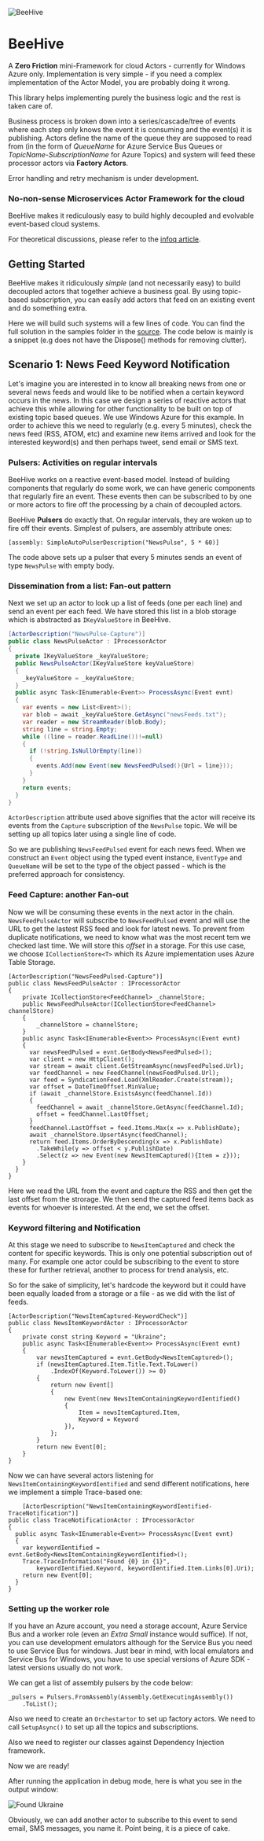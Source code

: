 ![BeeHive](https://raw.githubusercontent.com/aliostad/PublicImages/master/diagrams/BeeHive-164px.png)

BeeHive
=======

A **Zero Friction** mini-Framework for cloud Actors - currently for Windows Azure only. Implementation is very simple - if you need a complex implementation of the Actor Model, you are probably doing it wrong.

This library helps implementing purely the business logic and the rest is taken care of.

Business process is broken down into a series/cascade/tree of events where each step only knows the event it is consuming and the event(s) it is publishing. Actors define the name of the queue they are supposed to read from (in the form of *QueueName* for Azure Service Bus Queues or *TopicName*-*SubscriptionName* for Azure Topics) and system will feed these processor actors via **Factory Actors**. 

Error handling and retry mechanism is under development.

### No-non-sense Microservices Actor Framework for the cloud

BeeHive makes it rediculously easy to build highly decoupled and evolvable event-based cloud systems.

For theoretical discussions, please refer to the [infoq article](http://www.infoq.com/articles/reactive-cloud-actors).


## Getting Started

BeeHive makes it ridiculously *simple* (and not necessarily easy) to build decoupled actors that together achieve a business goal. By using topic-based subscription, you can easily add actors that feed on an existing event and do something extra.

Here we will build such systems will a few lines of code. You can find the full solution in the samples folder in the [source](https://github.com/aliostad/BeeHive). The code below is mainly is a snippet (e.g does not have the Dispose() methods for removing clutter).

## Scenario 1: News Feed Keyword Notification

Let's imagine you are interested in to know all breaking news from one or several news feeds and would like to be notified when a certain keyword occurs in the news. In this case we design a series of reactive actors that achieve this while allowing for other functionality to be built on top of existing topic based queues. We use Windows Azure for this example. In order to achieve this we need to regularly (e.g. every 5 minutes), check the news feed (RSS, ATOM, etc) and examine new items arrived and look for the interested keyword(s) and then perhaps tweet, send email or SMS text.

### Pulsers: Activities on regular intervals

BeeHive works on a reactive event-based model. Instead of building components that regularly do some work, we can have generic components that regularly fire an event. These events then can be subscribed to by one or more actors to fire off the processing by a chain of decoupled actors.

BeeHive **Pulsers** do exactly that. On regular intervals, they are woken up to fire off their events. Simplest of pulsers, are assembly attribute ones:

```
[assembly: SimpleAutoPulserDescription("NewsPulse", 5 * 60)]

```

The code above sets up a pulser that every 5 minutes sends an event of type `NewsPulse` with empty body.

### Dissemination from a list: Fan-out pattern

Next we set up an actor to look up a list of feeds (one per each line) and send an event per each feed. We have stored this list in a blob storage which is abstracted as `IKeyValueStore` in BeeHive.

``` c#
[ActorDescription("NewsPulse-Capture")]
public class NewsPulseActor : IProcessorActor
{
  private IKeyValueStore _keyValueStore;
  public NewsPulseActor(IKeyValueStore keyValueStore)
  {
    _keyValueStore = _keyValueStore;
  }
  public async Task<IEnumerable<Event>> ProcessAsync(Event evnt)
  {
    var events = new List<Event>();
    var blob = await _keyValueStore.GetAsync("newsFeeds.txt");
    var reader = new StreamReader(blob.Body);
    string line = string.Empty;
    while ((line = reader.ReadLine())!=null)
    {
      if (!string.IsNullOrEmpty(line))
      {
        events.Add(new Event(new NewsFeedPulsed(){Url = line}));
      }
    }
    return events;
  }
}
```

`ActorDescription` attribute used above signifies that the actor will receive its events from the `Capture` subscription of the `NewsPulse` topic. We will be setting up all topics later using a single line of code.

So we are publishing `NewsFeedPulsed` event for each news feed. When we construct an `Event` object using the typed event instance, `EventType` and `QueueName` will be set to the type of the object passed - which is the preferred approach for consistency.

### Feed Capture: another Fan-out

Now we will be consuming these events in the next actor in the chain. `NewsFeedPulseActor` will subscribe to `NewsFeedPulsed` event and will use the URL to get the lastest RSS feed and look for latest news. To prevent from duplicate notifications, we need to know what was the most recent tem we checked last time. We will store this *offset* in a storage. For this use case, we choose `ICollectionStore<T>` which its Azure implementation uses Azure Table Storage.

```
[ActorDescription("NewsFeedPulsed-Capture")]
public class NewsFeedPulseActor : IProcessorActor
{
    private ICollectionStore<FeedChannel> _channelStore;
    public NewsFeedPulseActor(ICollectionStore<FeedChannel> channelStore)
    {
        _channelStore = channelStore;
    }
    public async Task<IEnumerable<Event>> ProcessAsync(Event evnt)
    {
      var newsFeedPulsed = evnt.GetBody<NewsFeedPulsed>();
      var client = new HttpClient();
      var stream = await client.GetStreamAsync(newsFeedPulsed.Url);
      var feedChannel = new FeedChannel(newsFeedPulsed.Url);
      var feed = SyndicationFeed.Load(XmlReader.Create(stream));
      var offset = DateTimeOffset.MinValue;
      if (await _channelStore.ExistsAsync(feedChannel.Id))
      {
        feedChannel = await _channelStore.GetAsync(feedChannel.Id);
        offset = feedChannel.LastOffset;
      }
      feedChannel.LastOffset = feed.Items.Max(x => x.PublishDate);
      await _channelStore.UpsertAsync(feedChannel);
      return feed.Items.OrderByDescending(x => x.PublishDate)
        .TakeWhile(y => offset < y.PublishDate)
        .Select(z => new Event(new NewsItemCaptured(){Item = z}));
    }
  }
}
```

Here we read the URL from the event and capture the RSS and then get the last offset from the strorage. We then send the captured feed items back as events for whoever is interested. At the end, we set the offset.

### Keyword filtering and Notification

At this stage we need to subscribe to `NewsItemCaptured` and check the content for specific keywords. This is only one potential subscription out of many. For example one actor could be subscribing to the event to store these for further retrieval, another to process for trend analysis, etc.

So for the sake of simplicity, let's hardcode the keyword but it could have been equally loaded from a storage or a file - as we did with the list of feeds.

```
[ActorDescription("NewsItemCaptured-KeywordCheck")]
public class NewsItemKeywordActor : IProcessorActor
{
    private const string Keyword = "Ukraine";
    public async Task<IEnumerable<Event>> ProcessAsync(Event evnt)
    {
        var newsItemCaptured = evnt.GetBody<NewsItemCaptured>();
        if (newsItemCaptured.Item.Title.Text.ToLower()
            .IndexOf(Keyword.ToLower()) >= 0)
        {
            return new Event[]
            {
                new Event(new NewsItemContainingKeywordIentified()
                {
                    Item = newsItemCaptured.Item,
                    Keyword = Keyword
                }),
            };
        }
        return new Event[0];
    }
}

```
Now we can have several actors listening for `NewsItemContainingKeywordIentified` and send different notifications, here we implement a simple Trace-based one:

```
    [ActorDescription("NewsItemContainingKeywordIentified-TraceNotification")]
public class TraceNotificationActor : IProcessorActor
{
  public async Task<IEnumerable<Event>> ProcessAsync(Event evnt)
  {
    var keywordIentified = evnt.GetBody<NewsItemContainingKeywordIentified>();
    Trace.TraceInformation("Found {0} in {1}",
        keywordIentified.Keyword, keywordIentified.Item.Links[0].Uri);
    return new Event[0];
  }
}
```
### Setting up the worker role

If you have an Azure account, you need a storage account, Azure Service Bus and a worker role (even an *Extra Small* instance would suffice). If not, you can use development emulators although for the Service Bus you need to use Service Bus for windows. Just bear in mind, with local emulators and Service Bus for Windows, you have to use special versions of Azure SDK - latest versions usually do not work.

We can get a list of assembly pulsers by the code below:

```
_pulsers = Pulsers.FromAssembly(Assembly.GetExecutingAssembly())
    .ToList();
```

Also we need to create an `Orchestartor` to set up factory actors. We need to call `SetupAsync()` to set up all the topics and subscriptions.

Also we need to register our classes against Dependency Injection framework.

Now we are ready!

After running the application in debug mode, here is what you see in the output window:

![Found Ukraine](https://raw.githubusercontent.com/aliostad/BeeHive/master/assets/NewsFeedOutput.png)

Obviously, we can add another actor to subscribe to this event to send email, SMS messages, you name it. Point being, it is a piece of cake.
